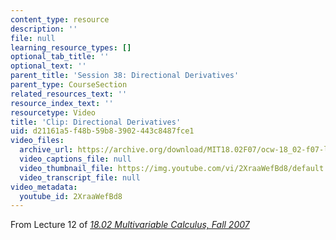 ```yaml
---
content_type: resource
description: ''
file: null
learning_resource_types: []
optional_tab_title: ''
optional_text: ''
parent_title: 'Session 38: Directional Derivatives'
parent_type: CourseSection
related_resources_text: ''
resource_index_text: ''
resourcetype: Video
title: 'Clip: Directional Derivatives'
uid: d21161a5-f48b-59b8-3902-443c8487fce1
video_files:
  archive_url: https://archive.org/download/MIT18.02F07/ocw-18_02-f07-lec12_300k.mp4
  video_captions_file: null
  video_thumbnail_file: https://img.youtube.com/vi/2XraaWefBd8/default.jpg
  video_transcript_file: null
video_metadata:
  youtube_id: 2XraaWefBd8
---
```


From Lecture 12 of [_18.02 Multivariable Calculus, Fall 2007_](/courses/18-02-multivariable-calculus-fall-2007/pages/video-lectures)